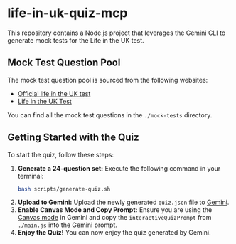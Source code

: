 # life-in-uk-quiz-mcp

This repository contains a Node.js project that leverages the Gemini CLI to generate mock tests for the Life in the UK test.

## Mock Test Question Pool

The mock test question pool is sourced from the following websites:

- [Official life in the UK test](https://www.officiallifeintheuk.co.uk)
- [Life in the UK Test](https://lifeintheuktest.com/)

You can find all the mock test questions in the `./mock-tests` directory.

## Getting Started with the Quiz

To start the quiz, follow these steps:

1.  **Generate a 24-question set:**
    Execute the following command in your terminal:
    ```bash scripts/generate-quiz.sh
    bash scripts/generate-quiz.sh
    ```
2.  **Upload to Gemini:**
    Upload the newly generated `quiz.json` file to [Gemini](https://gemini.google.com/app).
3.  **Enable Canvas Mode and Copy Prompt:**
    Ensure you are using the [Canvas mode](https://gemini.google/overview/canvas/) in Gemini and copy the `interactiveQuizPrompt` from `./main.js` into the Gemini prompt.
4.  **Enjoy the Quiz!**
    You can now enjoy the quiz generated by Gemini.
